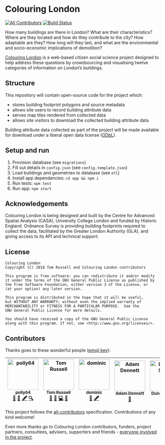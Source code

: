 # Colouring London
[![All Contributors](https://img.shields.io/badge/all_contributors-5-orange.svg?style=flat-square)](#contributors)
[![Build Status](https://travis-ci.com/tomalrussell/colouring-london.svg?branch=master)](https://travis-ci.com/tomalrussell/colouring-london)

How many buildings are there in London? What are their characteristics? Where
are they located and how do they contribute to the city? How adaptable are
they? How long will they last, and what are the environmental and
socio-economic implications of demolition?

[Colouring London](http://colouring.london/) is a web-based citizen social
science project designed to help address these questions by crowdsourcing and
visualising twelve categories of information on London’s buildings.

## Structure

This repository will contain open-source code for the project which:
- stores building footprint polygons and source metadata
- allows site users to record building attribute data
- serves map tiles rendered from collected data
- allows site visitors to download the collected building attribute data

Building attribute data collected as part of the project will be made available
for download under a liberal open data license
([ODbL](https://opendatacommons.org/licenses/odbl/1.0/)).

## Setup and run

1. Provision database (see `migrations`)
1. Fill out details in `config.json` (see `config.template.json`)
1. Load buildings and geometries to database (see `etl`)
1. Install app dependencies: `cd app && npm i`
1. Run tests: `npm test`
1. Run app: `npm start`

## Acknowledgements

Colouring London is being designed and built by the Centre for Advanced Spatial
Analysis (CASA), University College London and funded by Historic England.
Ordnance Survey is providing building footprints required to collect the data,
facilitated by the Greater London Authority (GLA), and giving access to its API
and technical support.

## License

    Colouring London
    Copyright (C) 2018 Tom Russell and Colouring London contributors

    This program is free software: you can redistribute it and/or modify
    it under the terms of the GNU General Public License as published by
    the Free Software Foundation, either version 3 of the License, or
    (at your option) any later version.

    This program is distributed in the hope that it will be useful,
    but WITHOUT ANY WARRANTY; without even the implied warranty of
    MERCHANTABILITY or FITNESS FOR A PARTICULAR PURPOSE.  See the
    GNU General Public License for more details.

    You should have received a copy of the GNU General Public License
    along with this program. If not, see <http://www.gnu.org/licenses/>.

## Contributors

Thanks goes to these wonderful people ([emoji key](https://github.com/all-contributors/all-contributors#emoji-key)):

<!-- ALL-CONTRIBUTORS-LIST:START - Do not remove or modify this section -->
<!-- prettier-ignore -->
| [<img src="https://avatars3.githubusercontent.com/u/42236514?v=4" width="100px;" alt="polly64"/><br /><sub><b>polly64</b></sub>](https://github.com/polly64)<br />[🎨](#design-polly64 "Design") [🤔](#ideas-polly64 "Ideas, Planning, & Feedback") [🖋](#content-polly64 "Content") [🔍](#fundingFinding-polly64 "Funding Finding") | [<img src="https://avatars2.githubusercontent.com/u/2762769?v=4" width="100px;" alt="Tom Russell"/><br /><sub><b>Tom Russell</b></sub>](https://github.com/tomalrussell)<br />[🎨](#design-tomalrussell "Design") [🤔](#ideas-tomalrussell "Ideas, Planning, & Feedback") [💻](https://github.com/tomalrussell/colouring-london/commits?author=tomalrussell "Code") [📖](https://github.com/tomalrussell/colouring-london/commits?author=tomalrussell "Documentation") | [<img src="https://avatars0.githubusercontent.com/u/6041913?v=4" width="100px;" alt="dominic"/><br /><sub><b>dominic</b></sub>](https://dghumphrey.co.uk/)<br />[🤔](#ideas-dominijk "Ideas, Planning, & Feedback") [🖋](#content-dominijk "Content") | [<img src="https://avatars1.githubusercontent.com/u/5138911?v=4" width="100px;" alt="Adam Dennett"/><br /><sub><b>Adam Dennett</b></sub>](https://github.com/adamdennett)<br />[🤔](#ideas-adamdennett "Ideas, Planning, & Feedback") | [<img src="https://avatars1.githubusercontent.com/u/19817528?v=4" width="100px;" alt="Duncan Smith"/><br /><sub><b>Duncan Smith</b></sub>](https://github.com/duncan2001)<br />[🤔](#ideas-duncan2001 "Ideas, Planning, & Feedback") |
| :---: | :---: | :---: | :---: | :---: |
<!-- ALL-CONTRIBUTORS-LIST:END -->

This project follows the [all-contributors](https://github.com/all-contributors/all-contributors) specification. Contributions of any kind welcome!

Even more thanks go to Colouring London contributors, funders, project partners, consultees,
advisers, supporters and friends - [everyone involved in the
project](https://www.pages.colouring.london/whoisinvolved).
